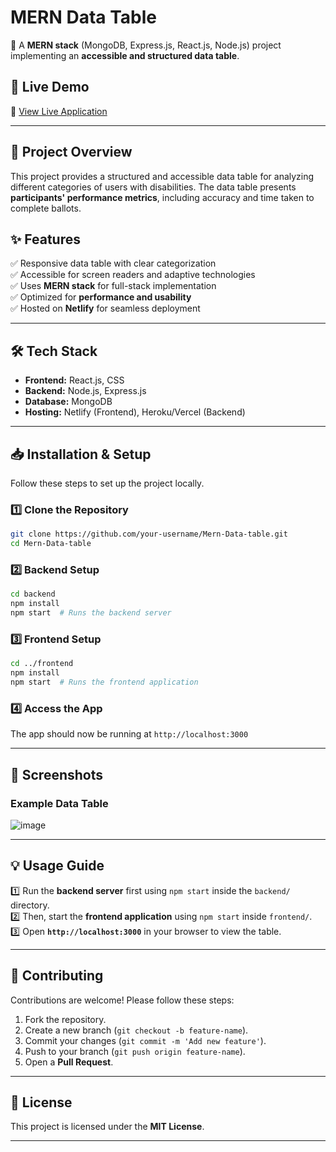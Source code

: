 # MERN Data Table

🚀 A **MERN stack** (MongoDB, Express.js, React.js, Node.js) project implementing an **accessible and structured data table**.

## 📌 Live Demo
🔗 [View Live Application](https://data-table-mern.netlify.app)

---

## 📖 Project Overview
This project provides a structured and accessible data table for analyzing different categories of users with disabilities. The data table presents **participants' performance metrics**, including accuracy and time taken to complete ballots.

## ✨ Features
✅ Responsive data table with clear categorization  
✅ Accessible for screen readers and adaptive technologies  
✅ Uses **MERN stack** for full-stack implementation  
✅ Optimized for **performance and usability**  
✅ Hosted on **Netlify** for seamless deployment  

---

## 🛠️ Tech Stack
- **Frontend:** React.js, CSS
- **Backend:** Node.js, Express.js
- **Database:** MongoDB
- **Hosting:** Netlify (Frontend), Heroku/Vercel (Backend)

---

## 📥 Installation & Setup
Follow these steps to set up the project locally.

### 1️⃣ Clone the Repository
```bash
git clone https://github.com/your-username/Mern-Data-table.git
cd Mern-Data-table
```

### 2️⃣ Backend Setup
```bash
cd backend
npm install
npm start  # Runs the backend server
```

### 3️⃣ Frontend Setup
```bash
cd ../frontend
npm install
npm start  # Runs the frontend application
```

### 4️⃣ Access the App
The app should now be running at `http://localhost:3000`

---

## 📸 Screenshots
### Example Data Table

![image](https://github.com/user-attachments/assets/5ffed4f5-c4fc-46e8-96ca-de9d29f8100c)


---

## 💡 Usage Guide
1️⃣ Run the **backend server** first using `npm start` inside the `backend/` directory.  
2️⃣ Then, start the **frontend application** using `npm start` inside `frontend/`.  
3️⃣ Open **`http://localhost:3000`** in your browser to view the table.  

---

## 🤝 Contributing
Contributions are welcome! Please follow these steps:
1. Fork the repository.
2. Create a new branch (`git checkout -b feature-name`).
3. Commit your changes (`git commit -m 'Add new feature'`).
4. Push to your branch (`git push origin feature-name`).
5. Open a **Pull Request**.

---

## 📜 License
This project is licensed under the **MIT License**.

---





